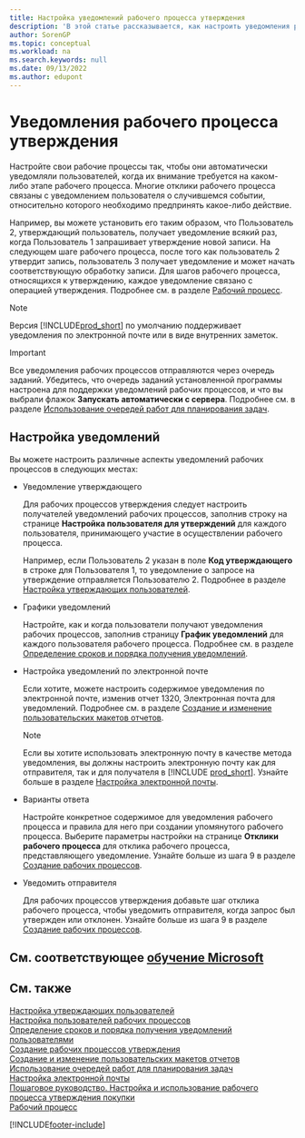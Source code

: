 ```yaml
---
title: Настройка уведомлений рабочего процесса утверждения
description: 'В этой статье рассказывается, как настроить уведомления рабочего процесса, чтобы предупредить пользователя о том, что произошло событие, на которое следует отреагировать; требуется отклик рабочего процесса.'
author: SorenGP
ms.topic: conceptual
ms.workload: na
ms.search.keywords: null
ms.date: 09/13/2022
ms.author: edupont
---
```

# Уведомления рабочего процесса утверждения

Настройте свои рабочие процессы так, чтобы они автоматически уведомляли пользователей, когда их внимание требуется на каком-либо этапе рабочего процесса. Многие отклики рабочего процесса связаны с уведомлением пользователя о случившемся событии, относительно которого необходимо предпринять какое-либо действие.

Например, вы можете установить его таким образом, что Пользователь 2, утверждающий пользователь, получает уведомление всякий раз, когда Пользователь 1 запрашивает утверждение новой записи. На следующем шаге рабочего процесса, после того как пользователь 2 утвердит запись, пользователь 3 получает уведомление и может начать соответствующую обработку записи. Для шагов рабочего процесса, относящихся к утверждению, каждое уведомление связано с операцией утверждения. Подробнее см. в разделе [Рабочий процесс](across-workflow.md).  

> [!NOTE]  
> Версия [!INCLUDE[prod_short](includes/prod_short.md)] по умолчанию поддерживает уведомления по электронной почте или в виде внутренних заметок.  

> [!IMPORTANT]  
> Все уведомления рабочих процессов отправляются через очередь заданий. Убедитесь, что очередь заданий установленной программы настроена для поддержки уведомлений рабочих процессов, и что вы выбрали флажок **Запускать автоматически с сервера**. Подробнее см. в разделе [Использование очередей работ для планирования задач](admin-job-queues-schedule-tasks.md).

## Настройка уведомлений

Вы можете настроить различные аспекты уведомлений рабочих процессов в следующих местах:  

* Уведомление утверждающего

  Для рабочих процессов утверждения следует настроить получателей уведомлений рабочих процессов, заполнив строку на странице **Настройка пользователя для утверждений** для каждого пользователя, принимающего участие в осуществлении рабочего процесса.  

  Например, если Пользователь 2 указан в поле **Код утверждающего** в строке для Пользователя 1, то уведомление о запросе на утверждение отправляется Пользователю 2. Подробнее в разделе [Настройка утверждающих пользователей](across-how-to-set-up-approval-users.md). 
  
* Графики уведомлений

  Настройте, как и когда пользователи получают уведомления рабочих процессов, заполнив страницу **График уведомлений** для каждого пользователя рабочего процесса. Подробнее см. в разделе [Определение сроков и порядка получения уведомлений](across-how-to-specify-when-and-how-to-receive-notifications.md). 
  
* Настройка уведомлений по электронной почте

  Если хотите, можете настроить содержимое уведомления по электронной почте, изменив отчет 1320, Электронная почта для уведомлений. Подробнее см. в разделе [Создание и изменение пользовательских макетов отчетов](ui-how-create-custom-report-layout.md).  

  > [!NOTE]
  > Если вы хотите использовать электронную почту в качестве метода уведомления, вы должны настроить электронную почту как для отправителя, так и для получателя в [!INCLUDE [prod_short](includes/prod_short.md)]. Узнайте больше в разделе [Настройка электронной почты](admin-how-setup-email.md).
  
* Варианты ответа

  Настройте конкретное содержимое для уведомления рабочего процесса и правила для него при создании упомянутого рабочего процесса. Выберите параметры настройки на странице **Отклики рабочего процесса** для отклика рабочего процесса, представляющего уведомление. Узнайте больше из шага 9 в разделе [Создание рабочих процессов](across-how-to-create-workflows.md#to-create-a-workflow). 
  
* Уведомить отправителя

  Для рабочих процессов утверждения добавьте шаг отклика рабочего процесса, чтобы уведомить отправителя, когда запрос был утвержден или отклонен. Узнайте больше из шага 9 в разделе [Создание рабочих процессов](across-how-to-create-workflows.md#to-create-a-workflow).   

## См. соответствующее [обучение Microsoft](/training/modules/create-workflows/)

## См. также

[Настройка утверждающих пользователей](across-how-to-set-up-approval-users.md)  
[Настройка пользователей рабочих процессов](across-how-to-set-up-workflow-users.md)  
[Определение сроков и порядка получения уведомлений пользователями](across-how-to-specify-when-and-how-to-receive-notifications.md)  
[Создание рабочих процессов утверждения](across-how-to-create-workflows.md)  
[Создание и изменение пользовательских макетов отчетов](ui-how-create-custom-report-layout.md)  
[Использование очередей работ для планирования задач](admin-job-queues-schedule-tasks.md)  
[Настройка электронной почты](admin-how-setup-email.md)  
[Пошаговое руководство. Настройка и использование рабочего процесса утверждения покупки](walkthrough-setting-up-and-using-a-purchase-approval-workflow.md)  
[Рабочий процесс](across-workflow.md)  

[!INCLUDE[footer-include](includes/footer-banner.md)]
